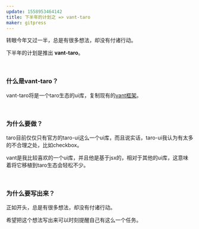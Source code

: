 ```yaml
---
update: 1558953464142
title: 下半年的计划之 => vant-taro
maker: gitpress
---
```

<p>转眼今年又过一半，总是有很多想法，却没有付诸行动。</p>
<p>下半年的计划是推出&nbsp;<strong>vant-taro</strong>。</p>
<p>&nbsp;</p>
<h3><strong>什么是vant-taro？</strong></h3>
<p>vant-taro将是一个taro生态的ui库，复制现有的<a href="https://youzan.github.io/vant/#/zh-CN/intro" target="_blank" rel="noopener">vant框架</a>。</p>
<p>&nbsp;</p>
<h3><strong>为什么要做？</strong></h3>
<p>taro目前仅仅只有官方的taro-ui这么一个ui库，而且说实话，taro-ui我认为有太多的不合理之处，比如checkbox。</p>
<p>vant是我比较喜欢的一个ui库，并且他是基于jsx的，相对于其他的ui库，这意味着将它移植到taro生态会轻松不少。</p>
<p>&nbsp;</p>
<h3><strong>为什么要写出来？</strong></h3>
<p>正如开头，总是有很多想法，却没有付诸行动。</p>
<p>希望把这个想法写出来可以时刻提醒自己有这么一个任务。</p>
<p>&nbsp;</p>